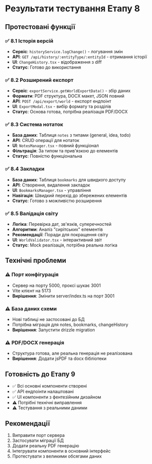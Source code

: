 # Результати тестування Етапу 8

## Протестовані функції

### ✅ 8.1 Історія версій
- **Сервіс**: `historyService.logChange()` - логування змін
- **API**: `GET /api/history/:entityType/:entityId` - отримання історії
- **UI**: `ChangeHistory.tsx` - відображення з diff
- **Статус**: Готово до використання

### ✅ 8.2 Розширений експорт
- **Сервіс**: `exportService.getWorldExportData()` - збір даних
- **Формати**: PDF структура, DOCX макет, JSON повний
- **API**: `POST /api/export/world` - експорт ендпоінт
- **UI**: `ExportModal.tsx` - вибір формату та розділів
- **Статус**: Основа готова, потрібна реалізація PDF/DOCX

### ✅ 8.3 Система нотаток
- **База даних**: Таблиця `notes` з типами (general, idea, todo)
- **API**: CRUD операції для нотаток
- **UI**: `NotesManager.tsx` - повний функціонал
- **Фільтрація**: За типом та прив'язкою до елементів
- **Статус**: Повністю функціональна

### ✅ 8.4 Закладки
- **База даних**: Таблиця `bookmarks` для швидкого доступу
- **API**: Створення, видалення закладок
- **UI**: `BookmarksManager.tsx` - управління
- **Навігація**: Швидкий перехід до збережених елементів
- **Статус**: Готово з можливістю розширення

### ✅ 8.5 Валідація світу
- **Логіка**: Перевірка дат, зв'язків, суперечностей
- **Алгоритми**: Аналіз "сирітських" елементів
- **Рекомендації**: Поради для покращення світу
- **UI**: `WorldValidator.tsx` - інтерактивний звіт
- **Статус**: Mock реалізація, потрібна реальна логіка

## Технічні проблеми

### ⚠️ Порт конфігурація
- Сервер на порту 5000, проксі шукає 3001
- Vite клієнт на 5173
- **Вирішення**: Змінити server/index.ts на порт 3001

### ⚠️ База даних схеми
- Нові таблиці не застосовані до БД
- Потрібна міграція для notes, bookmarks, changeHistory
- **Вирішення**: Запустити drizzle migration

### ⚠️ PDF/DOCX генерація
- Структура готова, але реальна генерація не реалізована
- **Вирішення**: Додати jsPDF та docx бібліотеки

## Готовність до Етапу 9
- ✅ Всі основні компоненти створені
- ✅ API ендпоінти налаштовані  
- ✅ UI компоненти з фентезійним дизайном
- ⚠️ Потрібні технічні виправлення
- ⚠️ Тестування з реальними даними

## Рекомендації
1. Виправити порт сервера
2. Застосувати міграції БД
3. Додати реальну PDF генерацію
4. Інтегрувати компоненти в основний інтерфейс
5. Протестувати з великими обсягами даних